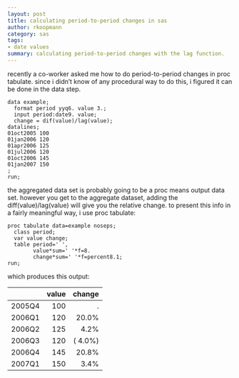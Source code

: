 ```yaml
---
layout: post
title: calculating period-to-period changes in sas
author: rkoopmann
category: sas
tags:
- date values
summary: calculating period-to-period changes with the lag function.
---
```


recently a co-worker asked me how to do period-to-period changes in proc tabulate. since i didn’t know of any procedural way to do this, i figured it can be done in the data step.

<!--more-->

    data example;
      format period yyq6. value 3.;
      input period:date9. value;
      change = dif(value)/lag(value);
    datalines;
    01oct2005 100
    01jan2006 120
    01apr2006 125
    01jul2006 120
    01oct2006 145
    01jan2007 150
    ;
    run;

the aggregated data set is probably going to be a proc means output data set. however you get to the aggregate dataset, adding the diff(value)/lag(value) will give you the relative change. to present this info in a fairly meaningful way, i use proc tabulate:

    proc tabulate data=example noseps;
      class period;
      var value change;
      table period=' ',
            value*sum=' '*f=8.
            change*sum=' '*f=percent8.1;
    run;

which produces this output:

|        | value |   change |  
| :----- | ----: | -------: |  
| 2005Q4 |   100 |        . |  
| 2006Q1 |   120 |    20.0% |  
| 2006Q2 |   125 |     4.2% |  
| 2006Q3 |   120 | (  4.0%) |  
| 2006Q4 |   145 |    20.8% |  
| 2007Q1 |   150 |     3.4% |  

